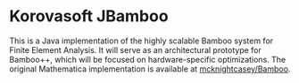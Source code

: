Korovasoft JBamboo
==================

This is a Java implementation of the highly scalable Bamboo system for Finite Element Analysis. It will serve as an architectural prototype for Bamboo++, which will be focused on hardware-specific optimizations. The original Mathematica implementation is available at [mcknightcasey/Bamboo](https://github.com/mcknightcasey/Bamboo).
